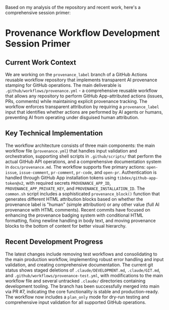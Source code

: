 Based on my analysis of the repository and recent work, here's a comprehensive session primer:

# Provenance Workflow Development Session Primer

## Current Work Context

We are working on the `provenance_label` branch of a GitHub Actions reusable workflow repository that implements transparent AI provenance stamping for GitHub operations. The main deliverable is `.github/workflows/provenance.yml` - a comprehensive reusable workflow that allows any repository to perform GitHub App-attributed actions (issues, PRs, comments) while maintaining explicit provenance tracking. The workflow enforces transparent attribution by requiring a `provenance_label` input that identifies whether actions are performed by AI agents or humans, preventing AI from operating under disguised human attribution.

## Key Technical Implementation

The workflow architecture consists of three main components: the main workflow file (`provenance.yml`) that handles input validation and orchestration, supporting shell scripts in `.github/scripts/` that perform the actual GitHub API operations, and a comprehensive documentation system in `docs/provenance.md`. The workflow supports five primary actions: `open-issue`, `issue-comment`, `pr-comment`, `pr-code`, and `open-pr`. Authentication is handled through GitHub App installation tokens using `tibdex/github-app-token@v2`, with required secrets `PROVENANCE_APP_ID`, `PROVENANCE_APP_PRIVATE_KEY`, and `PROVENANCE_INSTALLATION_ID`. The `common.sh` script includes a sophisticated `provenance_block()` function that generates different HTML attribution blocks based on whether the provenance label is "human" (simple attribution) or any other value (full AI provenance with HTML comments). Recent commits have focused on enhancing the provenance badging system with conditional HTML formatting, fixing newline handling in body text, and moving provenance blocks to the bottom of content for better visual hierarchy.

## Recent Development Progress  

The latest changes include removing test workflows and consolidating to the main production workflow, implementing robust error handling and input validation, and creating comprehensive documentation. The current git status shows staged deletions of `.claude/DEVELOPMENT.md`, `.claude/GIT.md`, and `.github/workflows/provenance-test.yml`, with modifications to the main workflow file and several untracked `.claude/` directories containing development tooling. The branch has been successfully merged into main via PR #7, indicating the core functionality is stable and production-ready. The workflow now includes a `plan_only` mode for dry-run testing and comprehensive input validation for all supported GitHub operations.
